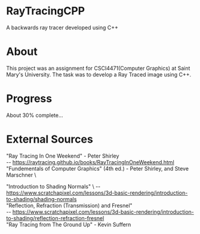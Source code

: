 # RayTracingCPP
A backwards ray tracer developed using C++

# About
This project was an assignment for CSCI4471(Computer Graphics) at Saint Mary's University. The task was to develop a Ray Traced image using C++.

# Progress
About 30% complete...

# External Sources
"Ray Tracing In One Weekend" - Peter Shirley \
-- https://raytracing.github.io/books/RayTracingInOneWeekend.html \
"Fundementals of Computer Graphics" (4th ed.) - Peter Shirley, and Steve Marschner \

"Introduction to Shading Normals" \ 
-- https://www.scratchapixel.com/lessons/3d-basic-rendering/introduction-to-shading/shading-normals \
"Reflection, Refraction (Transmission) and Fresnel" \
-- https://www.scratchapixel.com/lessons/3d-basic-rendering/introduction-to-shading/reflection-refraction-fresnel \
"Ray Tracing from The Ground Up" - Kevin Suffern 
